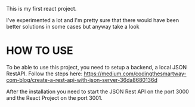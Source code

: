 This is my first react project.

I've experimented a lot and I'm pretty sure that there would have been better solutions in some cases but anyway take a look

# HOW TO USE

To be able to use this project, you need to setup a backend, a local JSON RestAPI.
Follow the steps here: https://medium.com/codingthesmartway-com-blog/create-a-rest-api-with-json-server-36da8680136d

After the installation you need to start the JSON Rest API on the port 3000 and the React Project on the port 3001.
